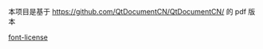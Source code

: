 本项目是基于 https://github.com/QtDocumentCN/QtDocumentCN/ 的 pdf 版本

[font-license](https://github.com/JackLovel/QtDocumentCN_pdf/blob/master/license.txt)

